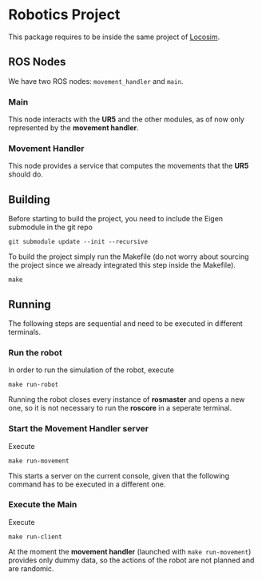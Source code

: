 # Robotics Project

This package requires to be inside the same project of [Locosim](https://github.com/mfocchi/locosim).

## ROS Nodes
We have two ROS nodes: `movement_handler` and `main`.

### Main
This node interacts with the **UR5** and the other modules, as of now only represented by the **movement handler**. 

### Movement Handler
This node provides a service that computes the movements that the **UR5** should do.

## Building
Before starting to build the project, you need to include the Eigen submodule in the git repo
```
git submodule update --init --recursive
```
To build the project simply run the Makefile (do not worry about sourcing the project since we already integrated this step inside the Makefile). 
```
make
```

## Running
The following steps are sequential and need to be executed in different terminals.

### Run the robot
In order to run the simulation of the robot, execute
```
make run-robot
```

Running the robot closes every instance of **rosmaster** and opens a new one, so it is not necessary to run the **roscore** in a seperate terminal.

### Start the Movement Handler server
Execute
```
make run-movement
```
This starts a server on the current console, given that the following command has to be executed in a different one.

### Execute the Main
Execute
```
make run-client
```
At the moment the **movement handler** (launched with `make run-movement`) provides only dummy data, so the actions of the robot are not planned and are randomic.